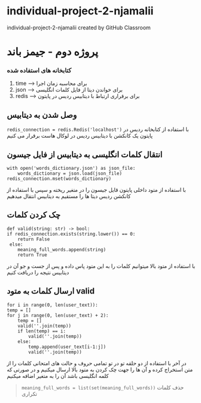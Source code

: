 # individual-project-2-njamalii
individual-project-2-njamalii created by GitHub Classroom
# پروژه دوم - جیمز باند


### کتابخانه های استفاده شده
1) time --> برای محاسبه زمان اجرا
2) json --> برای خواندن دیتا از فایل کلمات انگلیسی
3) redis --> برای برقراری ارتباط با دیتابیس ردیس در پایتون

## وصل شدن به دیتابیس
`redis_connection = redis.Redis('localhost')`
با استفاده از کتابخانه ردیس در پایتون یک کانکشن با دیتابیس ردیس در لوکال هاست برقرار می کنیم

## انتقال کلمات انگلیسی به دیتابیس از فایل جیسون

    with open('words_dictionary.json') as json_file:  
	    words_dictionary = json.load(json_file) 
    redis_connection.mset(words_dictionary)
 با استفاده از متود داخلی پایتون قایل جیسون را در متغیر ریخته و سپس با استفاده از کانکشن ردیس دیتا ها را مستقیم به دیتابیس انتقال میدهیم


## چک کردن کلمات

    def valid(string: str) -> bool:   
    if redis_connection.exists(string.lower()) == 0:  
        return False  
	 else:  
	    meaning_full_words.append(string)  
	    return True
با استفاده از متود بالا میتوانیم کلمات را به این متود پاس داده و پس از جست و جو آن در دیتابیس نتیجه را دریافت کنیم

  
  ## ارسال کلمات به متود valid

    for i in range(0, len(user_text)):  
    temp = []  
    for j in range(0, len(user_text) + 2):  
        temp = []  
        valid(''.join(temp))  
        if len(temp) == i:  
            valid(''.join(temp))  
        else:  
            temp.append(user_text[i-1:j])  
            valid(''.join(temp))

در آخر با استفاده از دو حلقه تو در تو تمامی حروف و حالت های امتحانی کلمات را از متن استخراج کرده و آن ها را جهت چک کردن به متود بالا ارسال میکنیم و در صورتی که کلمه انگلیسی باشد آن را به متغیر اضافه میکنیم



> `meaning_full_words = list(set(meaning_full_words))` حذف کلمات تکراری 

